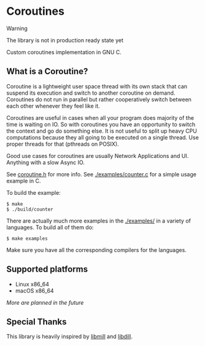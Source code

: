 # Coroutines

> [!WARNING]
> The library is not in production ready state yet

Custom coroutines implementation in GNU C.

## What is a Coroutine?

<!-- This is almost an exact copy of "What is a Coroutine?" section from ./examples/counter.c, but it's slightly modified to make more since on the front README page of a GitHub Repo -->

Coroutine is a lightweight user space thread with its own stack that can suspend its execution and switch to another coroutine on demand. Coroutines do not run in parallel but rather cooperatively switch between each other whenever they feel like it.

Coroutines are useful in cases when all your program does majority of the time is waiting on IO. So with coroutines you have an opportunity to switch the context and go do something else. It is not useful to split up heavy CPU computations because they all going to be executed on a single thread. Use proper threads for that (pthreads on POSIX).

Good use cases for coroutines are usually Network Applications and UI. Anything with a slow Async IO.

<!-- End of the copy of the section -->

See [coroutine.h](./coroutine.h) for more info. See [./examples/counter.c](./examples/counter.c) for a simple usage example in C.

To build the example:

```console
$ make
$ ./build/counter
```

There are actually much more examples in the [./examples/](./examples/) in a variety of languages. To build all of them do:

```console
$ make examples
```

Make sure you have all the corresponding compilers for the languages.

## Supported platforms

- Linux x86_64
- macOS x86_64

*More are planned in the future*

## Special Thanks

This library is heavily inspired by [libmill](https://libmill.org/) and [libdill](https://libdill.org/).
